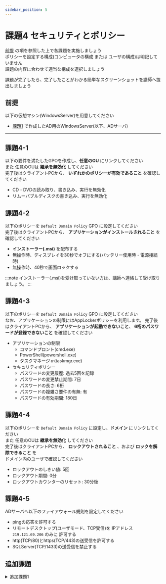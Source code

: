 ```yaml
---
sidebar_position: 5
---
```


# 課題4 セキュリティとポリシー

[前提](#前提) の項を参照した上で各課題を実施しましょう  
ポリシーを設定する構成(コンピュータの構成 または ユーザの構成)は明記していません  
課題の内容に合わせて適当な構成を選択しましょう  

課題が完了したら、完了したことがわかる簡単なスクリーンショットを講師へ提出しましょう  

## 前提
以下の仮想マシン(WindowsServer)を用意してください  

- [課題1](../page1) で作成したAD用のWindowsServer(以下、ADサーバ)

-----

## 課題4-1
以下の要件を満たしたGPOを作成し、**任意のOU** にリンクしてください  
また 任意のOUは **継承を無効化** してください  
完了後はクライアントPCから、 **いずれかのポリシーが有効であること** を確認してください

- CD・DVDの読み取り、書き込み、実行を無効化
- リムーバブルディスクの書き込み、実行を無効化

## 課題4-2
以下のポリシーを `Default Domain Policy` GPO に設定してください  
完了後はクライアントPCから、 **アプリケーションがインストールされること** を確認してください  

- **インストーラー(.msi)** を配布する
- 無操作時、ディスプレイを30秒でオフにする(バッテリー使用時・電源接続時)
- 無操作時、40秒で画面ロックする

:::note
インストーラー(.msi)を受け取っていない方は、講師へ連絡して受け取りましょう。
:::

## 課題4-3
以下のポリシーを `Default Domain Policy` GPO に設定してください  
なお、アプリケーションの制限にはAppLockerポリシーを利用します。
完了後はクライアントPCから、 **アプリケーションが起動できないこと**、 **6桁のパスワードが登録できないこと** を確認してください  

- アプリケーションの制限
    - コマンドプロント(cmd.exe)
    - PowerShell(powershell.exe)
    - タスクマネージャ(taskmgr.exe)
- セキュリティポリシー
    - パスワードの変更履歴: 過去5回を記録
    - パスワードの変更禁止期間: 7日
    - パスワードの長さ: 6桁
    - パスワードの複雑さ要件の有無: 有
    - パスワードの有効期間: 180日

## 課題4-4
以下のポリシーを `Default Domain Policy` に設定し、**ドメイン** にリンクしてください  
また 任意のOUは **継承を無効化** してください  
完了後はクライアントPCから、 **ロックアウトされること** 、および **ロックを解除できること** を  
ドメイン内のユーザで確認してください  

- ロックアウトのしきい値: 5回
- ロックアウト期間: 0分
- ロックアウトカウンターのリセット: 30分後

## 課題4-5
ADサーバへ以下のファイアウォール規則を設定してください  

- pingの応答を許可する
- リモートデスクトップ(ユーザモード、TCP受信)を IPアドレス `219.121.69.206` のみに 許可する
- http(TCP/80)とhttps(TCP/443)の送受信を許可する
- SQLServer(TCP/1433)の送受信を禁止する


## 追加課題
<details>
    <summary>追加課題1</summary>
    <div>

## 追加課題4-1
以下の要件を満たしたGPOを作成し、**任意のOU** にリンクしてください  
また 任意のOUは **継承を無効化** してください  
完了後はクライアントPCから、 **いずれかのポリシーが有効であること** を確認してください

- *リムーバブルデバイス* の ***インストールを禁止*** する
- デスクトップへ、ADサーバへのショートカットを作成

</div>
</details>